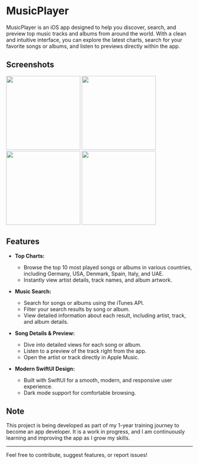 # MusicPlayer

MusicPlayer is an iOS app designed to help you discover, search, and preview top music tracks and albums from around the world. With a clean and intuitive interface, you can explore the latest charts, search for your favorite songs or albums, and listen to previews directly within the app.

## Screenshots

<p>
<img src="./img/HomeScreen.png" width="200">
<img src="./img/AddSheet.png" width="200">
<img src="./img/DetailsScreen.png" width="200">
<img src="./img/FavoritesScreen.png" width="200">
</p>

## Features

- **Top Charts:**
  - Browse the top 10 most played songs or albums in various countries, including Germany, USA, Denmark, Spain, Italy, and UAE.
  - Instantly view artist details, track names, and album artwork.

- **Music Search:**
  - Search for songs or albums using the iTunes API.
  - Filter your search results by song or album.
  - View detailed information about each result, including artist, track, and album details.

- **Song Details & Preview:**
  - Dive into detailed views for each song or album.
  - Listen to a preview of the track right from the app.
  - Open the artist or track directly in Apple Music.

- **Modern SwiftUI Design:**
  - Built with SwiftUI for a smooth, modern, and responsive user experience.
  - Dark mode support for comfortable browsing.

## Note

This project is being developed as part of my 1-year training journey to become an app developer. It is a work in progress, and I am continuously learning and improving the app as I grow my skills.

---

Feel free to contribute, suggest features, or report issues! 